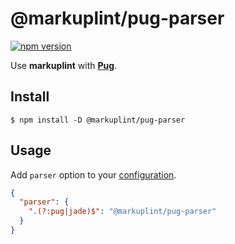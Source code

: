 # @markuplint/pug-parser

[![npm version](https://badge.fury.io/js/%40markuplint%2Fpug-parser.svg)](https://www.npmjs.com/package/@markuplint/pug-parser)

Use **markuplint** with [**Pug**](https://pugjs.org/).

## Install

```shell
$ npm install -D @markuplint/pug-parser
```

## Usage

Add `parser` option to your [configuration](https://markuplint.dev/configuration/#properties/parser).

```json
{
  "parser": {
    ".(?:pug|jade)$": "@markuplint/pug-parser"
  }
}
```
